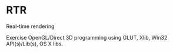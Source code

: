 # RTR
Real-time rendering 

Exercise OpenGL/Direct 3D programming using GLUT, Xlib, Win32 API(s)/Lib(s), OS X libs.
